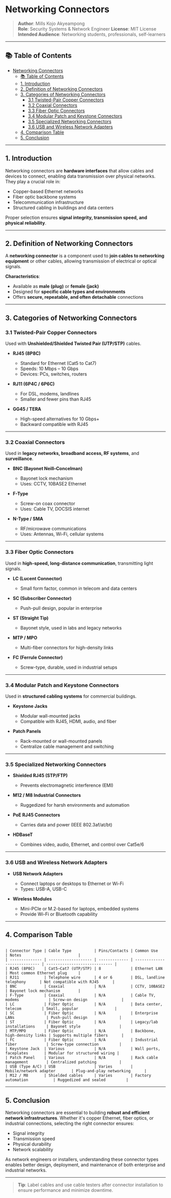 # Networking Connectors

> **Author**: Mills Kojo Akyeampong  
> **Role**: Security Systems & Network Engineer
> **License**:   MIT License
> **Intended Audience**: Networking students, professionals, self-learners

---

## 📚 Table of Contents
- [Networking Connectors](#networking-connectors)
  - [📚 Table of Contents](#-table-of-contents)
  - [1. Introduction](#1-introduction)
  - [2. Definition of Networking Connectors](#2-definition-of-networking-connectors)
  - [3. Categories of Networking Connectors](#3-categories-of-networking-connectors)
    - [3.1 Twisted-Pair Copper Connectors](#31-twisted-pair-copper-connectors)
    - [3.2 Coaxial Connectors](#32-coaxial-connectors)
    - [3.3 Fiber Optic Connectors](#33-fiber-optic-connectors)
    - [3.4 Modular Patch and Keystone Connectors](#34-modular-patch-and-keystone-connectors)
    - [3.5 Specialized Networking Connectors](#35-specialized-networking-connectors)
    - [3.6 USB and Wireless Network Adapters](#36-usb-and-wireless-network-adapters)
  - [4. Comparison Table](#4-comparison-table)
  - [5. Conclusion](#5-conclusion)

---

## 1. Introduction

Networking connectors are **hardware interfaces** that allow cables and devices to connect, enabling data transmission over physical networks. They play a crucial role in:

- Copper-based Ethernet networks  
- Fiber optic backbone systems  
- Telecommunication infrastructure  
- Structured cabling in buildings and data centers

Proper selection ensures **signal integrity, transmission speed, and physical reliability**.

---

## 2. Definition of Networking Connectors

A **networking connector** is a component used to **join cables to networking equipment** or other cables, allowing transmission of electrical or optical signals.

**Characteristics**:

- Available as **male (plug)** or **female (jack)**  
- Designed for **specific cable types and environments**  
- Offers **secure, repeatable, and often detachable** connections  

---

## 3. Categories of Networking Connectors

### 3.1 Twisted-Pair Copper Connectors

Used with **Unshielded/Shielded Twisted Pair (UTP/STP)** cables.

- **RJ45 (8P8C)**  
  - Standard for Ethernet (Cat5 to Cat7)  
  - Speeds: 10 Mbps – 10 Gbps  
  - Devices: PCs, switches, routers  

- **RJ11 (6P4C / 6P6C)**  
  - For DSL, modems, landlines  
  - Smaller and fewer pins than RJ45  

- **GG45 / TERA**  
  - High-speed alternatives for 10 Gbps+  
  - Backward compatible with RJ45  

---

### 3.2 Coaxial Connectors

Used in **legacy networks, broadband access, RF systems**, and **surveillance**.

- **BNC (Bayonet Neill–Concelman)**  
  - Bayonet lock mechanism  
  - Uses: CCTV, 10BASE2 Ethernet  

- **F-Type**  
  - Screw-on coax connector  
  - Uses: Cable TV, DOCSIS internet  

- **N-Type / SMA**  
  - RF/microwave communications  
  - Uses: Antennas, Wi-Fi, cellular systems  

---

### 3.3 Fiber Optic Connectors

Used in **high-speed, long-distance communication**, transmitting light signals.

- **LC (Lucent Connector)**  
  - Small form factor, common in telecom and data centers  

- **SC (Subscriber Connector)**  
  - Push-pull design, popular in enterprise  

- **ST (Straight Tip)**  
  - Bayonet style, used in labs and legacy networks  

- **MTP / MPO**  
  - Multi-fiber connectors for high-density links  

- **FC (Ferrule Connector)**  
  - Screw-type, durable, used in industrial setups  

---

### 3.4 Modular Patch and Keystone Connectors

Used in **structured cabling systems** for commercial buildings.

- **Keystone Jacks**  
  - Modular wall-mounted jacks  
  - Compatible with RJ45, HDMI, audio, and fiber  

- **Patch Panels**  
  - Rack-mounted or wall-mounted panels  
  - Centralize cable management and switching  

---

### 3.5 Specialized Networking Connectors

- **Shielded RJ45 (STP/FTP)**  
  - Prevents electromagnetic interference (EMI)  

- **M12 / M8 Industrial Connectors**  
  - Ruggedized for harsh environments and automation  

- **PoE RJ45 Connectors**  
  - Carries data and power (IEEE 802.3af/at/bt)  

- **HDBaseT**  
  - Combines video, audio, Ethernet, and control over Cat5e/6  

---

### 3.6 USB and Wireless Network Adapters

- **USB Network Adapters**  
  - Connect laptops or desktops to Ethernet or Wi-Fi  
  - Types: USB-A, USB-C  

- **Wireless Modules**  
  - Mini-PCIe or M.2-based for laptops, embedded systems  
  - Provide Wi-Fi or Bluetooth capability  

---

## 4. Comparison Table

```

| Connector Type | Cable Type          | Pins/Contacts | Common Use                   | Notes                         |
| -------------- | ------------------- | ------------- | ---------------------------- | ----------------------------- |
| RJ45 (8P8C)    | Cat5–Cat7 (UTP/STP) | 8             | Ethernet LAN                 | Most common Ethernet plug     |
| RJ11           | Telephone wire      | 4 or 6        | DSL, landline telephony      | Not compatible with RJ45      |
| BNC            | Coaxial             | N/A           | CCTV, 10BASE2                | Bayonet lock mechanism        |
| F-Type         | Coaxial             | N/A           | Cable TV, modems             | Screw-on design               |
| LC             | Fiber Optic         | N/A           | Data center, telecom         | Small, popular                |
| SC             | Fiber Optic         | N/A           | Enterprise LANs              | Push-pull design              |
| ST             | Fiber Optic         | N/A           | Legacy/lab installations     | Bayonet style                 |
| MTP/MPO        | Fiber Optic         | N/A           | Backbone, high-density links | Supports multiple fibers      |
| FC             | Fiber Optic         | N/A           | Industrial fiber             | Screw-type connection         |
| Keystone Jack  | Various             | N/A           | Wall ports, faceplates       | Modular for structured wiring |
| Patch Panel    | Various             | N/A           | Rack cable management        | Centralized patching          |
| USB (Type A/C) | USB                 | Varies        | Mobile/network adapter       | Plug-and-play networking      |
| M12 / M8       | Shielded cables     | Varies        | Factory automation           | Ruggedized and sealed         |

```

---

## 5. Conclusion

Networking connectors are essential to building **robust and efficient network infrastructures**. Whether it's copper Ethernet, fiber optics, or industrial connections, selecting the right connector ensures:

- Signal integrity  
- Transmission speed  
- Physical durability  
- Network scalability  

As network engineers or installers, understanding these connector types enables better design, deployment, and maintenance of both enterprise and industrial networks.

---

> **Tip**: Label cables and use cable testers after connector installation to ensure performance and minimize downtime.

```